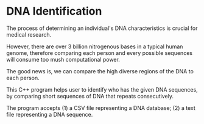 # DNA Identification

The process of determining an individual's DNA characteristics is crucial for medical research.

However, there are over 3 billion nitrogenous bases in a typical human genome, therefore comparing each person and every possible sequences will consume too mush computational power.

The good news is, we can compare the high diverse regions of the DNA to each person.

This C++ program helps user to identify who has the given DNA sequences, by comparing short sequences of DNA that repeats consecutively.

The program accepts (1) a CSV file representing a DNA database; (2) a text file representing a DNA sequence.
